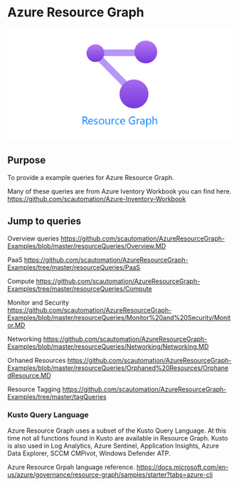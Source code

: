 # Azure Resource Graph
![image](/images/resourcegraph.png)

## Purpose
To provide a example queries for Azure Resource Graph.

Many of these queries are from Azure Iventory Workbook you can find here. https://github.com/scautomation/Azure-Inventory-Workbook

## Jump to queries

Overview queries
https://github.com/scautomation/AzureResourceGraph-Examples/blob/master/resourceQueries/Overview.MD

PaaS https://github.com/scautomation/AzureResourceGraph-Examples/tree/master/resourceQueries/PaaS

Compute https://github.com/scautomation/AzureResourceGraph-Examples/tree/master/resourceQueries/Compute

Monitor and Security https://github.com/scautomation/AzureResourceGraph-Examples/blob/master/resourceQueries/Monitor%20and%20Security/Monitor.MD

Networking https://github.com/scautomation/AzureResourceGraph-Examples/blob/master/resourceQueries/Networking/Networking.MD

Orhaned Resources https://github.com/scautomation/AzureResourceGraph-Examples/blob/master/resourceQueries/Orphaned%20Resources/OrphanedResource.MD

Resource Tagging https://github.com/scautomation/AzureResourceGraph-Examples/tree/master/tagQueries


### Kusto Query Language
Azure Resource Graph uses a subset of the Kusto Query Language. At this time not all functions found in Kusto are available in Resource Graph. 
Kusto is also used in Log Analytics, Azure Sentinel, Application Insights, Azure Data Explorer, SCCM CMPivot, Windows Defender ATP.


Azure Resource Grpah language reference. https://docs.microsoft.com/en-us/azure/governance/resource-graph/samples/starter?tabs=azure-cli

